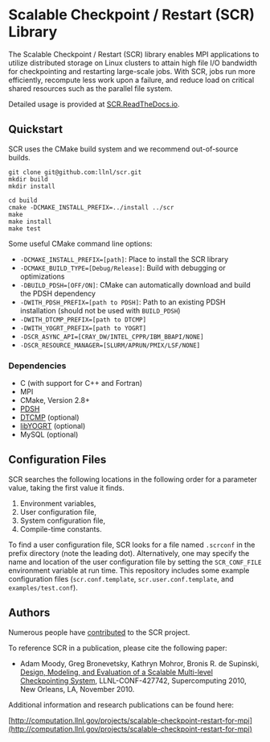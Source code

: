 # Scalable Checkpoint / Restart (SCR) Library

The Scalable Checkpoint / Restart (SCR) library enables MPI applications
to utilize distributed storage on Linux clusters to attain high file I/O
bandwidth for checkpointing and restarting large-scale jobs. With SCR,
jobs run more efficiently, recompute less work upon a failure, and reduce
load on critical shared resources such as the parallel file system.

Detailed usage is provided at [SCR.ReadTheDocs.io](http://scr.readthedocs.io/en/latest/).

## Quickstart

SCR uses the CMake build system and we recommend out-of-source builds.

```shell
git clone git@github.com:llnl/scr.git
mkdir build
mkdir install

cd build
cmake -DCMAKE_INSTALL_PREFIX=../install ../scr
make
make install
make test
```

Some useful CMake command line options:

- `-DCMAKE_INSTALL_PREFIX=[path]`: Place to install the SCR library
- `-DCMAKE_BUILD_TYPE=[Debug/Release]`: Build with debugging or optimizations
- `-DBUILD_PDSH=[OFF/ON]`: CMake can automatically download and build the PDSH dependency
- `-DWITH_PDSH_PREFIX=[path to PDSH]`: Path to an existing PDSH installation (should not be used with `BUILD_PDSH`)
- `-DWITH_DTCMP_PREFIX=[path to DTCMP]`
- `-DWITH_YOGRT_PREFIX=[path to YOGRT]`
- `-DSCR_ASYNC_API=[CRAY_DW/INTEL_CPPR/IBM_BBAPI/NONE]`
- `-DSCR_RESOURCE_MANAGER=[SLURM/APRUN/PMIX/LSF/NONE]`

### Dependencies

- C (with support for C++ and Fortran)
- MPI
- CMake, Version 2.8+
- [PDSH](https://github.com/grondo/pdsh)
- [DTCMP](https://github.com/llnl/dtcmp) (optional)
- [libYOGRT](https://github.com/llnl/libyogrt) (optional)
- MySQL (optional)

## Configuration Files

SCR searches the following locations in the following order for a parameter value, taking the first value it finds.

1. Environment variables,
2. User configuration file,
3. System configuration file,
4. Compile-time constants.

To find a user configuration file, SCR looks for a file named `.scrconf` in the prefix directory (note the leading dot).
Alternatively, one may specify the name and location of the user configuration file by setting the `SCR_CONF_FILE` environment variable at run time.
This repository includes some example configuration files (`scr.conf.template`, `scr.user.conf.template`, and `examples/test.conf`).

## Authors

Numerous people have [contributed](https://github.com/llnl/scr/graphs/contributors) to the SCR project.

To reference SCR in a publication, please cite the following paper:

* Adam Moody, Greg Bronevetsky, Kathryn Mohror, Bronis R. de Supinski, [Design, Modeling, and Evaluation of a Scalable Multi-level Checkpointing System](http://dl.acm.org/citation.cfm?id=1884666), LLNL-CONF-427742, Supercomputing 2010, New Orleans, LA, November 2010.

Additional information and research publications can be found here:

[http://computation.llnl.gov/projects/scalable-checkpoint-restart-for-mpi](http://computation.llnl.gov/projects/scalable-checkpoint-restart-for-mpi)
